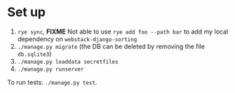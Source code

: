 # Set up

1. `rye sync`, **FIXME** Not able to use `rye add foo --path bar` to add my local dependency on `webstack-django-sorting`
2. `./manage.py migrate` (the DB can be deleted by removing the file `db.sqlite3`)
3. `./manage.py loaddata secretfiles`
4. `./manage.py runserver`

To run tests: `./manage.py test`.
